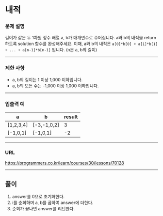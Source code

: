# 내적

### 문제 설명

길이가 같은 두 1차원 정수 배열 a, b가 매개변수로 주어집니다. a와 b의 내적을 return 하도록 solution 함수를 완성해주세요.
이때, a와 b의 내적은 `a[0]*b[0] + a[1]*b[1] + ... + a[n-1]*b[n-1]` 입니다. (n은 a, b의 길이)

-----------
### 제한 사항

- a, b의 길이는 1 이상 1,000 이하입니다.
- a, b의 모든 수는 -1,000 이상 1,000 이하입니다.

-----------
### 입출력 예

| a         | b           | result |
|-----------|-------------|--------|
| [1,2,3,4] | [-3,-1,0,2] | 3      |
| [-1,0,1]  | [-1,0,1]    | -2     |

-----------
### URL

https://programmers.co.kr/learn/courses/30/lessons/70128

-----------
## 풀이
1. answer를 0으로 초기화한다.
2. i를 순회하며 a, b를 곱하여 answer에 더한다.
3. 순회가 끝나면 answer를 리턴한다.